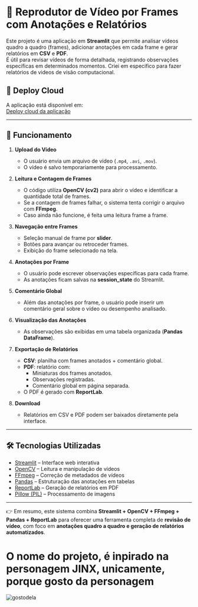 # 🎥 Reprodutor de Vídeo por Frames com Anotações e Relatórios

Este projeto é uma aplicação em **Streamlit** que permite analisar vídeos quadro a quadro (frames), adicionar anotações em cada frame e gerar relatórios em **CSV** e **PDF**.  
É útil para revisar vídeos de forma detalhada, registrando observações específicas em determinados momentos. Criei em especifico para fazer relatórios de videos de visão computacional.

## 🚀 Deploy Cloud

A aplicação está disponível em:  
[Deploy cloud da aplicação](https://reapputor-de-video-por-frame-j1nx-g78r3edmttuqjjk62smpkb.streamlit.app/)


---

## 🚀 Funcionamento

1. **Upload do Vídeo**  
   - O usuário envia um arquivo de vídeo (`.mp4`, `.avi`, `.mov`).  
   - O vídeo é salvo temporariamente para processamento.

2. **Leitura e Contagem de Frames**  
   - O código utiliza **OpenCV (cv2)** para abrir o vídeo e identificar a quantidade total de frames.  
   - Se a contagem de frames falhar, o sistema tenta corrigir o arquivo com **FFmpeg**.  
   - Caso ainda não funcione, é feita uma leitura frame a frame.

3. **Navegação entre Frames**  
   - Seleção manual de frame por **slider**.  
   - Botões para avançar ou retroceder frames.  
   - Exibição do frame selecionado na tela.

4. **Anotações por Frame**  
   - O usuário pode escrever observações específicas para cada frame.  
   - As anotações ficam salvas na **session_state** do Streamlit.

5. **Comentário Global**  
   - Além das anotações por frame, o usuário pode inserir um comentário geral sobre o vídeo ou desempenho analisado.

6. **Visualização das Anotações**  
   - As observações são exibidas em uma tabela organizada (**Pandas DataFrame**).

7. **Exportação de Relatórios**  
   - **CSV**: planilha com frames anotados + comentário global.  
   - **PDF**: relatório com:
     - Miniaturas dos frames anotados.  
     - Observações registradas.  
     - Comentário global em página separada.  
   - O PDF é gerado com **ReportLab**.

8. **Download**  
   - Relatórios em CSV e PDF podem ser baixados diretamente pela interface.

---

## 🛠️ Tecnologias Utilizadas

- [Streamlit](https://streamlit.io/) – Interface web interativa  
- [OpenCV](https://opencv.org/) – Leitura e manipulação de vídeos  
- [FFmpeg](https://ffmpeg.org/) – Correção de metadados de vídeos  
- [Pandas](https://pandas.pydata.org/) – Estruturação das anotações em tabelas  
- [ReportLab](https://www.reportlab.com/) – Geração de relatórios em PDF  
- [Pillow (PIL)](https://pillow.readthedocs.io/) – Processamento de imagens  

---

👉 Em resumo, este sistema combina **Streamlit + OpenCV + FFmpeg + Pandas + ReportLab** para oferecer uma ferramenta completa de **revisão de vídeo**, com foco em **anotações quadro a quadro e geração de relatórios automatizados**.

# O nome do projeto, é inpirado na personagem JINX, unicamente, porque gosto da personagem
![gostodela](https://images7.alphacoders.com/138/thumb-1920-1383989.png)

